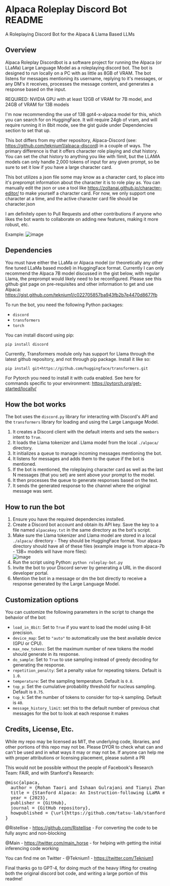 # Alpaca Roleplay Discord Bot README
A Roleplaying Discord Bot for the Alpaca & Llama Based LLMs

## Overview
Alpaca Roleplay Discordbot is a software project for running the Alpaca (or LLaMa) Large Language Model as a roleplaying discord bot. The bot is designed to run locally on a PC with as little as 8GB of VRAM. The bot listens for messages mentioning its username, replying to it's messages, or any DM's it receives, processes the message content, and generates a response based on the input.

REQUIRED: NVIDIA GPU with at least 12GB of VRAM for 7B model, and 24GB of VRAM for 13B models

I'm now recommending the use of 13B gpt4-x-alpaca model for this, which you can search for on HuggingFace. It will require 24gb of vram, and will require running it in 8bit mode, see the gist guide under Dependencies section to set that up. 

This bot differs from my other repository, Alpaca-Discord (see: https://github.com/teknium1/alpaca-discord) in a couple of ways.
The primary difference is that it offers character role playing and chat history. You can set the chat history to anything you like with !limit, but the LLAMA models can only handle 2,000 tokens of input for any given prompt, so be sure to set it low if you have a large character card.

This bot utilizes a json file some may know as a character card, to place into it's preprompt information about the character it is to role play as.
You can manually edit the json or use a tool like https://zoltanai.github.io/character-editor/ to make yourself a character card.
For now, we only support one character at a time, and the active character card file should be character.json

I am definitely open to Pull Requests and other contributions if anyone who likes the bot wants to collaborate on adding new features, making it more robust, etc.

Example:
![image](https://user-images.githubusercontent.com/127238744/228260843-f623d17a-fb0c-4289-ab59-eae1e676b4b7.png)


## Dependencies
You must have either the LLaMa or Alpaca model (or theoretically any other fine tuned LLaMa based model) in HuggingFace format.
Currently I can only recommend the Alpaca 7B model discussed in the gist below, with regular Llama, the preprompt would likely need to be reconfigured.
Please see this github gist page on pre-requisites and other information to get and use Alpaca: https://gist.github.com/teknium1/c022705857ba943fb2b7e4470d8677fb

To run the bot, you need the following Python packages:
- `discord`
- `transformers`
- `torch`

You can install discord using pip:

`pip install discord`

Currently, Transformers module only has support for Llama through the latest github repository, and not through pip package. Install it like so:

`pip install git+https://github.com/huggingface/transformers.git`

For Pytorch you need to install it with cuda enabled. See here for commands specific to your environment: https://pytorch.org/get-started/locally/

## How the bot works
The bot uses the `discord.py` library for interacting with Discord's API and the `transformers` library for loading and using the Large Language Model.

1. It creates a Discord client with the default intents and sets the `members` intent to `True`.
2. It loads the Llama tokenizer and Llama model from the local `./alpaca/` directory.
3. It initializes a queue to manage incoming messages mentioning the bot.
4. It listens for messages and adds them to the queue if the bot is mentioned.
5. If the bot is mentioned, the roleplaying character card as well as the last N messages (that you set) are sent above your prompt to the model.
6. It then processes the queue to generate responses based on the text.
7. It sends the generated response to the channel where the original message was sent. 

## How to run the bot
1. Ensure you have the required dependencies installed.
2. Create a Discord bot account and obtain its API key. Save the key to a file named `alpacakey.txt` in the same directory as the bot's script.
3. Make sure the Llama tokenizer and Llama model are stored in a local `./alpaca/` directory - They should be HuggingFace format.
Your alpaca directory should have all of these files (example image is from alpaca-7b - 13B+ models will have more files):  
![image](https://user-images.githubusercontent.com/127238744/226094774-a5371a98-947b-47a4-a4b2-f56e6331ee1e.png)  
4. Run the script using Python:
`python roleplay-bot.py`
5. Invite the bot to your Discord server by generating a URL in the discord developer portal.
6. Mention the bot in a message or dm the bot directly to receive a response generated by the Large Language Model.

## Customization options
You can customize the following parameters in the script to change the behavior of the bot:

- `load_in_8bit`: Set to `True` if you want to load the model using 8-bit precision.
- `device_map`: Set to `"auto"` to automatically use the best available device (GPU or CPU).
- `max_new_tokens`: Set the maximum number of new tokens the model should generate in its response.
- `do_sample`: Set to `True` to use sampling instead of greedy decoding for generating the response.
- `repetition_penalty`: Set a penalty value for repeating tokens. Default is `1.0`.
- `temperature`: Set the sampling temperature. Default is `0.8`.
- `top_p`: Set the cumulative probability threshold for nucleus sampling. Default is `0.75`.
- `top_k`: Set the number of tokens to consider for top-k sampling. Default is `40`.
- `message_history_limit`: set this to the default number of previous chat messages for the bot to look at each response it makes

## Credits, License, Etc.
While my repo may be licensed as MIT, the underlying code, libraries, and other portions of this repo may not be. Please DYOR to check what can
and can't be used and in what ways it may or may not be. If anyone can help me with proper attributions or licensing placement, please submit a PR

This would not be possible without the people of Facebook's Research Team: FAIR, and with Stanford's Research:
<pre>
@misc{alpaca,
  author = {Rohan Taori and Ishaan Gulrajani and Tianyi Zhang and Yann Dubois and Xuechen Li and Carlos Guestrin and Percy Liang and Tatsunori B. Hashimoto },
  title = {Stanford Alpaca: An Instruction-following LLaMA model},
  year = {2023},
  publisher = {GitHub},
  journal = {GitHub repository},
  howpublished = {\url{https://github.com/tatsu-lab/stanford_alpaca}},
}
</pre>

@Ristellise - https://github.com/Ristellise - For converting the code to be fully async and non-blocking

@Main - https://twitter.com/main_horse - for helping with getting the initial inferencing code working

You can find me on Twitter - @Teknium1 - https://twitter.com/Teknium1

Final thanks go to GPT-4, for doing much of the heavy lifting for creating both the original discord bot code, and writing a large portion of this readme! 
